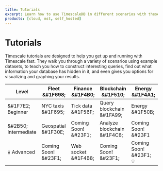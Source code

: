 ```yaml
---
title: Tutorials
excerpt: Learn how to use TimescaleDB in different scenarios with these step-by-step tutorials
products: [cloud, mst, self_hosted]
---
```


# Tutorials

Timescale tutorials are designed to help you get up and running with Timescale
fast. They walk you through a variety of scenarios using example datasets, to
teach you how to construct interesting queries, find out what information your
database has hidden in it, and even gives you options for visualizing and
graphing your results.

|Level|Fleet &#1F698; |Finance &#1F4B0; |Blockchain &#1F510; |Energy &#1F4A1; |
|-|-|-|-|-|
| &#1F7E2; Beginner|NYC taxis &#1F695; |Tick data &#1F56F; |Query blockchain &#1FA99; |Energy &#1F50B; |
| &#2B50; Intermediate|Geospatial &#1F30E; |Coming Soon! &#23F1; |Analyze blockchain &#1F4C8; |Coming Soon! &#23F1 |
| &#2666; Advanced|Coming Soon! &#23F1; |Web socket &#1F4B8; |Coming Soon! &#23F1; |Coming Soon! &#23F1; 💡|

